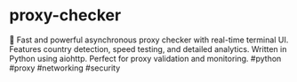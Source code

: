 # proxy-checker
🚀 Fast and powerful asynchronous proxy checker with real-time terminal UI. Features country detection, speed testing, and detailed analytics. Written in Python using aiohttp. Perfect for proxy validation and monitoring. #python #proxy #networking #security

